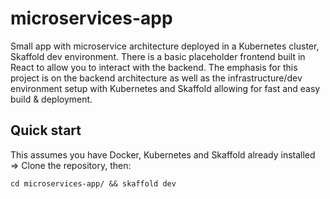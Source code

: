 # microservices-app
Small app with microservice architecture deployed in a Kubernetes cluster, Skaffold dev environment. There is a basic placeholder frontend built in React to allow you to interact with the backend.
The emphasis for this project is on the backend architecture as well as the infrastructure/dev environment setup with Kubernetes and Skaffold allowing for fast and easy build & deployment.

## Quick start
This assumes you have Docker, Kubernetes and Skaffold already installed => Clone the repository, then:
```
cd microservices-app/ && skaffold dev
```
